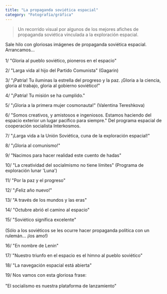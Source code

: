```yaml
---
title: "La propaganda soviética espacial"
category: "Fotografía/gráfica"
---
```

> Un recorrido visual por algunos de los mejores afiches de propaganda soviética vinculada a la exploración espacial.

<div class="card-tweets" dir="auto">
    <p>Sale hilo con gloriosas imágenes de propaganda soviética espacial. Arrancamos...<br />
<br />
<span class="nop nop-start">1/ </span> "Gloria al pueblo soviético, pioneros en el espacio" <span class="entity-image"><a href="https://pbs.twimg.com/media/EiSWHFHXgAAFV7e.png" target="_blank"><img alt="" src="https://pbs.twimg.com/media/EiSWHFHXgAAFV7e.png" data-src="https://pbs.twimg.com/media/EiSWHFHXgAAFV7e.png"></a></span></p>
    <p><span class="nop nop-start">2/ </span> "Larga vida al hijo del Partido Comunista" (Gagarin) <span class="entity-image"><a href="https://pbs.twimg.com/media/EiSWI-tXgAMsMez.jpg" target="_blank"><img alt="" src="https://pbs.twimg.com/media/EiSWI-tXgAMsMez.jpg" data-src="https://pbs.twimg.com/media/EiSWI-tXgAMsMez.jpg"></a></span></p>
    <p><span class="nop nop-start">3/ </span> "¡Patria! Tu iluminas la estrella del progreso y la paz. ¡Gloria a la ciencia, gloria al trabajo, gloria al gobierno soviético!" <span class="entity-image"><a href="https://pbs.twimg.com/media/EiSSwadWsAwTQ5D.jpg" target="_blank"><img alt="" src="https://pbs.twimg.com/media/EiSSwadWsAwTQ5D.jpg" data-src="https://pbs.twimg.com/media/EiSSwadWsAwTQ5D.jpg"></a></span></p>
    <p><span class="nop nop-start">4/ </span> "¡Patria! Tu misión se ha cumplido." <span class="entity-image"><a href="https://pbs.twimg.com/media/EiSTRD0XgAMEFm8.jpg" target="_blank"><img alt="" src="https://pbs.twimg.com/media/EiSTRD0XgAMEFm8.jpg" data-src="https://pbs.twimg.com/media/EiSTRD0XgAMEFm8.jpg"></a></span></p>
    <p><span class="nop nop-start">5/ </span> "¡Gloria a la primera mujer cosmonauta!"  (Valentina Tereshkova) <span class="entity-image"><a href="https://pbs.twimg.com/media/EiSTX1tWAAgSoL0.jpg" target="_blank"><img alt="" src="https://pbs.twimg.com/media/EiSTX1tWAAgSoL0.jpg" data-src="https://pbs.twimg.com/media/EiSTX1tWAAgSoL0.jpg"></a></span></p>
    <p><span class="nop nop-start">6/ </span> "Somos creativos, y amistosos e ingeniosos. Estamos haciendo del espacio exterior un lugar pacífico para siempre." Del programa espacial de cooperación socialista Interkosmos. <span class="entity-image"><a href="https://pbs.twimg.com/media/EiSTg3dXkAAg0IT.jpg" target="_blank"><img alt="" src="https://pbs.twimg.com/media/EiSTg3dXkAAg0IT.jpg" data-src="https://pbs.twimg.com/media/EiSTg3dXkAAg0IT.jpg"></a></span></p>
    <p><span class="nop nop-start">7/ </span> "¡Larga vida a la Unión Soviética, cuna de la exploración espacial!" <span class="entity-image"><a href="https://pbs.twimg.com/media/EiSTw3xX0AEguXk.jpg" target="_blank"><img alt="" src="https://pbs.twimg.com/media/EiSTw3xX0AEguXk.jpg" data-src="https://pbs.twimg.com/media/EiSTw3xX0AEguXk.jpg"></a></span></p>
    <p><span class="nop nop-start">8/ </span> "¡Gloria al comunismo!" <span class="entity-image"><a href="https://pbs.twimg.com/media/EiSUevKWkAQH3HF.jpg" target="_blank"><img alt="" src="https://pbs.twimg.com/media/EiSUevKWkAQH3HF.jpg" data-src="https://pbs.twimg.com/media/EiSUevKWkAQH3HF.jpg"></a></span></p>
    <p><span class="nop nop-start">9/ </span> "Nacimos para hacer realidad este cuento de hadas" <span class="entity-image"><a href="https://pbs.twimg.com/media/EiSUmb0XcAEoffy.jpg" target="_blank"><img alt="" src="https://pbs.twimg.com/media/EiSUmb0XcAEoffy.jpg" data-src="https://pbs.twimg.com/media/EiSUmb0XcAEoffy.jpg"></a></span></p>
    <p><span class="nop nop-start">10/ </span> "La creatividad del socialmismo no tiene límites" (Programa de exploración lunar 'Luna') <span class="entity-image"><a href="https://pbs.twimg.com/media/EiSUpvVXgAAZJJz.jpg" target="_blank"><img alt="" src="https://pbs.twimg.com/media/EiSUpvVXgAAZJJz.jpg" data-src="https://pbs.twimg.com/media/EiSUpvVXgAAZJJz.jpg"></a></span></p>
    <p><span class="nop nop-start">11/ </span> "Por la paz y el progreso" <span class="entity-image"><a href="https://pbs.twimg.com/media/EiSVH1EWAAAAl1U.jpg" target="_blank"><img alt="" src="https://pbs.twimg.com/media/EiSVH1EWAAAAl1U.jpg" data-src="https://pbs.twimg.com/media/EiSVH1EWAAAAl1U.jpg"></a></span></p>
    <p><span class="nop nop-start">12/ </span> "¡Feliz año nuevo!" <span class="entity-image"><a href="https://pbs.twimg.com/media/EiSVNF6XsAASlWG.jpg" target="_blank"><img alt="" src="https://pbs.twimg.com/media/EiSVNF6XsAASlWG.jpg" data-src="https://pbs.twimg.com/media/EiSVNF6XsAASlWG.jpg"></a></span></p>
    <p><span class="nop nop-start">13/ </span> "A través de los mundos y las eras" <span class="entity-image"><a href="https://pbs.twimg.com/media/EiSVUYIX0AAzVQE.jpg" target="_blank"><img alt="" src="https://pbs.twimg.com/media/EiSVUYIX0AAzVQE.jpg" data-src="https://pbs.twimg.com/media/EiSVUYIX0AAzVQE.jpg"></a></span></p>
    <p><span class="nop nop-start">14/ </span> "Octubre abrió el camino al espacio" <span class="entity-image"><a href="https://pbs.twimg.com/media/EiSVaTjWoAI10CO.jpg" target="_blank"><img alt="" src="https://pbs.twimg.com/media/EiSVaTjWoAI10CO.jpg" data-src="https://pbs.twimg.com/media/EiSVaTjWoAI10CO.jpg"></a></span></p>
    <p><span class="nop nop-start">15/ </span> "Soviético significa excelente"<br />
<br />
(Sólo a los soviéticos se les ocurre hacer propaganda política con un rulemán... ¡los amo!) <span class="entity-image"><a href="https://pbs.twimg.com/media/EiSVfW9XYAETu6j.jpg" target="_blank"><img alt="" src="https://pbs.twimg.com/media/EiSVfW9XYAETu6j.jpg" data-src="https://pbs.twimg.com/media/EiSVfW9XYAETu6j.jpg"></a></span></p>
    <p><span class="nop nop-start">16/ </span> "En nombre de Lenin" <span class="entity-image"><a href="https://pbs.twimg.com/media/EiSVrUvXsAEgBu6.jpg" target="_blank"><img alt="" src="https://pbs.twimg.com/media/EiSVrUvXsAEgBu6.jpg" data-src="https://pbs.twimg.com/media/EiSVrUvXsAEgBu6.jpg"></a></span></p>
    <p><span class="nop nop-start">17/ </span> "Nuestro triunfo en el espacio es el himno al pueblo soviético" <span class="entity-image"><a href="https://pbs.twimg.com/media/EiSVxmCX0AIy-Pw.jpg" target="_blank"><img alt="" src="https://pbs.twimg.com/media/EiSVxmCX0AIy-Pw.jpg" data-src="https://pbs.twimg.com/media/EiSVxmCX0AIy-Pw.jpg"></a></span></p>
    <p><span class="nop nop-start">18/ </span> "La navegación espacial está abierta" <span class="entity-image"><a href="https://pbs.twimg.com/media/EiSV9MtXYAAWkEh.png" target="_blank"><img alt="" src="https://pbs.twimg.com/media/EiSV9MtXYAAWkEh.png" data-src="https://pbs.twimg.com/media/EiSV9MtXYAAWkEh.png"></a></span></p>
    <p><span class="nop nop-start">19/ </span> Nos vamos con esta gloriosa frase:<br />
<br />
"El socialismo es nuestra plataforma de lanzamiento" <span class="entity-image"><a href="https://pbs.twimg.com/media/EiSWe9YWoAAiTZf.jpg" target="_blank"><img alt="" src="https://pbs.twimg.com/media/EiSWe9YWoAAiTZf.jpg" data-src="https://pbs.twimg.com/media/EiSWe9YWoAAiTZf.jpg"></a></span></p>
</div>


